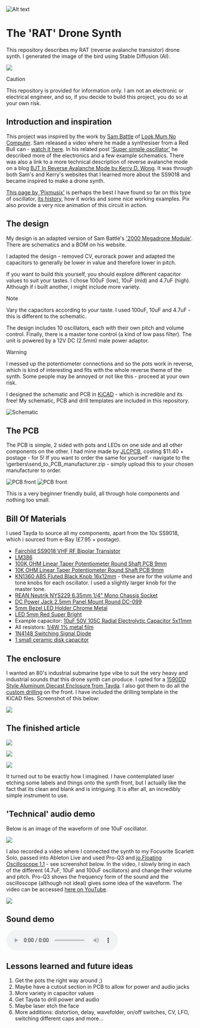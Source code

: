 ![Alt text](birdie.png?raw=true "Title")

# The 'RAT' Drone Synth

This repository describes my RAT (reverse avalanche transistor) drone synth. I generated the image of the bird using Stable Diffusion (AI).

![](images/lights.jpeg?raw=true)

> [!CAUTION]
> This repository is provided for information only. I am not an electronic or electrical engineer, and so, if you decide to build this project, you do so at your own risk.

## Introduction and inspiration

This project was inspired by the work by [Sam Battle](https://www.lookmumnocomputer.com/bio) of [Look Mum No Computer](https://www.lookmumnocomputer.com/). Sam released a video where he made a synthesiser from a Red Bull can - [watch it here](https://www.youtube.com/watch?v=WjrJeUBjw5g&t=1s). In his related post ['Super simple oscillator'](https://www.lookmumnocomputer.com/simplest-oscillator) he described more of the electronics and a few example schematics. There was also a link to a more technical description of reverse avalanche mode on a blog [BJT In Reverse Avalanche Mode by Kerry D. Wong](http://www.kerrywong.com/2014/03/19/bjt-in-reverse-avalanche-mode/). It was through both Sam's and Kerry's websites that I learned more about the SS9018 and became inspired to make a drone synth.

[This page by 'Pixmusix'](https://core-electronics.com.au/projects/analogue-quad-oscillator-drone-synth/) is perhaps the best I have found so far on this type of oscillator, [its history](https://www.analog.com/media/en/technical-documentation/application-notes/an72f.pdf), how it works and some nice working examples. Pix also provide a very nice animation of this circuit in action. 

## The design

My design is an adapted version of Sam Battle's ['2000 Megadrone Module'](https://www.lookmumnocomputer.com/2000-megadrone). There are schematics and a BOM on his website.

I adapted the design - removed CV, eurorack power and adapted the capacitors to generally be lower in value and therefore lower in pitch.

If you want to build this yourself, you should explore different capacitor values to suit your tastes. I chose 100uF (low), 10uF (mid) and 4.7uF (high). Although if i built another, i might include more variety.

> [!NOTE]
> Vary the capacitors according to your taste. I used 100uF, 10uF and 4.7uF - this is different to the schematic.

The design includes 10 oscillators, each with their own pitch and volume control. Finally, there is a master tone control (a kind of low pass filter). The unit is powered by a 12V DC (2.5mm) male power adaptor.

> [!WARNING]
> I messed up the potentiometer connections and so the pots work in reverse, which is kind of interesting and fits with the whole reverse theme of the synth. Some people may be annoyed or not like this - proceed at your own risk.

I designed the schematic and PCB in [KiCAD](https://www.kicad.org/) - which is incredible and its free! My schematic, PCB and drill templates are included in this repository.

![Schematic](schematic/drone_ting.png?raw=true)

## The PCB

The PCB is simple, 2 sided with pots and LEDs on one side and all other components on the other. I had mine made by [JLCPCB](https://jlcpcb.com/), costing $11.40 + postage - for 5! If you want to order the same for yourself - navigate to the \gerbers\send_to_PCB_manufacturer.zip - simply upload this to your chosen manufacturer to order.

![PCB front](images/pcb_front.jpeg?raw=true)
![PCB front](images/pcb_back.jpeg?raw=true)

This is a very beginner friendly build, all through hole components and nothing too small.

## Bill Of Materials

I used Tayda to source all my components, apart from the 10x SS9018, which i sourced from e-Bay (£7.95 + postage).

- [Fairchild SS9018 VHF RF Bipolar Transistor](https://www.onsemi.com/download/data-sheet/pdf/ss9018-d.pdf)
- [LM386](https://www.taydaelectronics.com/lm386-audio-amplifier-1-channel-mono-class-ab-325mwx1at8-ohm-4v-12v-pdip-8.html)
- [100K OHM Linear Taper Potentiometer Round Shaft PCB 9mm](https://www.taydaelectronics.com/100k-ohm-linear-taper-potentiometer-round-shaft-pcb-9mm.html)
- [10K OHM Linear Taper Potentiometer Round Shaft PCB 9mm](https://www.taydaelectronics.com/10k-ohm-linear-taper-potentiometer-round-shaft-pcb-9mm.html)
- [KN1360 ABS Fluted Black Knob 16x12mm](https://www.taydaelectronics.com/kn1360-knob-black.html) - these are for the volume and tone knobs for each oscillator. I used a slightly larger knob for the master tone.
- [REAN Neutrik NYS229 6.35mm 1/4" Mono Chassis Socket](https://www.taydaelectronics.com/neutrik-6-35mm-1-4-mono-chassis-socket-jack.html)
- [DC Power Jack 2.5mm Panel Mount Round DC-099](https://www.taydaelectronics.com/dc-power-jack-2-5mm-x-5-5-mm-round-type-panel-mount-dc-099.html)
- [5mm Bezel LED Holder Chrome Metal](https://www.taydaelectronics.com/5mm-bezel-led-holder-chrome-metal.html)
- [LED 5mm Red Super Bright](https://www.taydaelectronics.com/led-5mm-red.html)
- Example capacitor: [10uF 50V 105C Radial Electrolytic Capacitor 5x11mm](https://www.taydaelectronics.com/10uf-50v-105c-radial-electrolytic-capacitor-5x11mm.html)
- All resistors: [1/4W 1% metal film](https://www.taydaelectronics.com/resistors/1-4w-metal-film-resistors/test-group-2.html)
- [1N4148 Switching Signal Diode](https://www.taydaelectronics.com/1n4148-switching-signal-diode.html)
- [1 small ceramic disk capacitor](https://www.taydaelectronics.com/capacitors/ceramic-disc-capacitors/test-group-2.html)

## The enclosure

I wanted an 80's industrial submarine type vibe to suit the very heavy and industrial sounds that this drone synth can produce. I opted for a [1590DD Style Aluminum Diecast Enclosure from Tayda](https://www.taydaelectronics.com/1590dd-style-aluminum-diecast-enclosure.html). I also got them to do all the [custom drilling](https://www.taydaelectronics.com/1590dd-custom-drill-enclosure-service.html) on the front. I have included the drilling template in the KiCAD files. Screenshot of this below:

![](images/drill.png?raw=true)


## The finished article

![](images/side.jpeg?raw=true)

![](images/detail.jpeg?raw=true)

![](images/super_close.jpeg?raw=true)

It turned out to be exactly how I imagined. I have contemplated laser etching some labels and things onto the synth front, but I actually like the fact that its clean and blank and is intriguing. It is after all, an incredibly simple instrument to use.

## 'Technical' audio demo

Below is an image of the waveform of one 10uF oscillator. 

![](images/scope.jpeg?raw=true)

I also recorded a video where I connected the synth to my Focusrite Scarlett Solo, passed into Ableton Live and used Pro-Q3 and [jo.Floating Oscilloscope 1.1](https://maxforlive.com/library/device/1918/jo-floating-oscilloscope) - see screenshot below. In the video, I slowly bring in each of the different (4.7uF, 10uF and 100uF oscillators) and change their volume and pitch. Pro-Q3 shows the frequency form of the sound and the oscilloscope (although not ideal) gives some idea of the waveform. The video can be accessed [here on YouTube](https://youtu.be/z13XVZWmLFw).

![](images/youtube.png?raw=true)

## Sound demo

![](demo.wav?raw=true)

## Lessons learned and future ideas

1. Get the pots the right way around ;)
2. Maybe have a cutout section in PCB to allow for power and audio jacks
3. More variety in capacitor values
4. Get Tayda to drill power and audio
5. Maybe laser etch the face
6. More additions: distortion, delay, wavefolder, on/off switches, CV, LFO, switching different caps and more...


